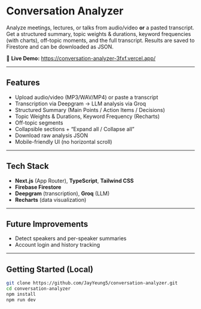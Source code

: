 # Conversation Analyzer

Analyze meetings, lectures, or talks from audio/video **or** a pasted transcript. Get a structured summary, topic weights & durations, keyword frequencies (with charts), off-topic moments, and the full transcript. Results are saved to Firestore and can be downloaded as JSON.

🔗 **Live Demo:** https://conversation-analyzer-3fxf.vercel.app/

---

## Features

- Upload audio/video (MP3/WAV/MP4) or paste a transcript
- Transcription via Deepgram → LLM analysis via Groq
- Structured Summary (Main Points / Action Items / Decisions)
- Topic Weights & Durations, Keyword Frequency (Recharts)
- Off-topic segments
- Collapsible sections + “Expand all / Collapse all”
- Download raw analysis JSON
- Mobile-friendly UI (no horizontal scroll)

---

## Tech Stack

- **Next.js** (App Router), **TypeScript**, **Tailwind CSS**
- **Firebase Firestore**
- **Deepgram** (transcription), **Groq** (LLM)
- **Recharts** (data visualization)

---

## Future Improvements

- Detect speakers and per-speaker summaries
- Account login and history tracking

---

## Getting Started (Local)

```bash
git clone https://github.com/JayYeung5/conversation-analyzer.git
cd conversation-analyzer
npm install
npm run dev
